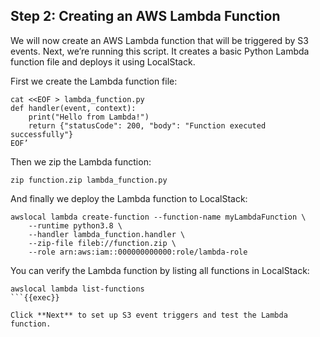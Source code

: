 ## Step 2: Creating an AWS Lambda Function

We will now create an AWS Lambda function that will be triggered by S3 events. Next, we’re running this script. It creates a basic Python Lambda function file and deploys it using LocalStack.


First we create the Lambda function file:
```
cat <<EOF > lambda_function.py
def handler(event, context):
    print("Hello from Lambda!")
    return {"statusCode": 200, "body": "Function executed successfully"}
EOF’
```

Then we zip the Lambda function:
```
zip function.zip lambda_function.py
```
And finally we deploy the Lambda function to LocalStack:
```
awslocal lambda create-function --function-name myLambdaFunction \
    --runtime python3.8 \
    --handler lambda_function.handler \
    --zip-file fileb://function.zip \
    --role arn:aws:iam::000000000000:role/lambda-role
```
You can verify the Lambda function by listing all functions in LocalStack:

```
awslocal lambda list-functions
```{{exec}}

Click **Next** to set up S3 event triggers and test the Lambda function.